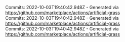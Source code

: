 Commits: 2022-10-03T19:40:42.948Z - Generated via https://github.com/marketplace/actions/artificial-grass
<br>
Commits: 2022-10-03T19:40:42.948Z - Generated via https://github.com/marketplace/actions/artificial-grass
<br>
Commits: 2022-10-03T19:40:42.948Z - Generated via https://github.com/marketplace/actions/artificial-grass
<br>
